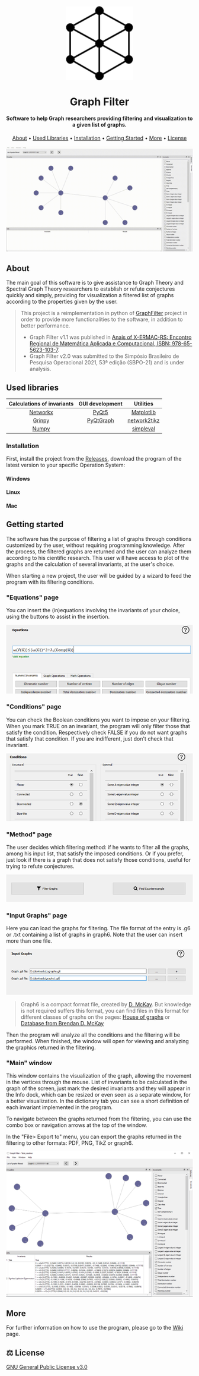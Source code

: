 <h1 align="center">
  <a href="http://sistemas.jf.ifsudestemg.edu.br/graphfilter/home"><img src="/resources/icons/hexagon.png" alt="Graph Filter" width="180"></a>
  <br><br>
  Graph Filter
  <br>
</h1>

<h4 align="center"> Software to help Graph researchers providing filtering and visualization to a given list of graphs.</h4>

<p align="center">
  <a href="#about">About</a> •
  <a href="#used-libraries">Used Libraries</a> •
  <a href="#installation">Installation</a> •
  <a href="#getting-started">Getting Started</a> •
  <a href="#more">More</a> •
  <a href="#%EF%B8%8F-license">License</a>
</p>

![screenshot](/resources/gif/main_window.gif)
## About
The main goal of this software is to give assistance to Graph Theory and Spectral Graph Theory researchers to establish or refute conjectures quickly and simply,
providing for visualization a filtered list of graphs according to the properties given by the user. 

> This project is a reimplementation in python of [GraphFilter](https://github.com/GraphFilter/GraphFilter-Deprecated) project in order to provide more functionalities to the software, in addition to better performance.
> * Graph Filter v1.1 was published in [Anais of X-ERMAC-RS: Encontro Regional de Matemática Aplicada e Computacional, ISBN: 978-65-5623-103-7](https://editora.pucrs.br/edipucrs/acessolivre/anais/1501/assets/edicoes/2020/arquivos/105.pdf).
> * Graph Filter v2.0 was submitted to the Simpósio Brasileiro de Pesquisa Operacional 2021, 53ª edição (SBPO-21) and is under analysis.

## Used libraries 

|    Calculations of invariants                   |   GUI development                                           |  Utilities                                               |
| :------------:                                  | :---------:                                                 | :---------:                                              |
| [Networkx](https://networkx.org/)               | [PyQt5](https://www.riverbankcomputing.com/software/pyqt/)  | [Matplotlib](https://matplotlib.org/)                    |
| [Grinpy](https://github.com/somacdivad/grinpy)  |  [PyQtGraph](http://www.pyqtgraph.org/)                     | [network2tikz](https://github.com/hackl/network2tikz)    |
| [Numpy](https://numpy.org/)                     |                                                             | [simpleval](https://github.com/danthedeckie/simpleeval)  |

### Installation
First, install the project from the [Releases](https://github.com/GraphFilter/GraphFilter/releases), download the program of the latest version to your specific Operation System:

#### Windows
#### Linux
#### Mac

## Getting started
The software has the purpose of filtering a list of graphs through conditions customized by the user, without requiring programming knowledge. After the process, the filtered graphs are returned and the user can analyze them according to his cientific research. This user will have access to plot of the graphs and the calculation of several invariants, at the user's choice.

When starting a new project, the user will be guided by a wizard to feed the program with its filtering conditions.

### "Equations" page
You can insert the (in)equations involving the invariants of your choice, using the buttons to assist in the insertion.

![](/resources/images_readme/equation.PNG)

### "Conditions" page
You can check the Boolean conditions you want to impose on your filtering. When you mark TRUE on an invariant, the program will only filter those that satisfy the condition. Respectively check FALSE if you do not want graphs that satisfy that condition. If you are indifferent, just don't check that invariant.

![](/resources/images_readme/conditions.PNG)

### "Method" page
The user decides which filtering method: if he wants to filter all the graphs, among his input list, that satisfy the imposed conditions. Or if you prefer, just look if there is a graph that does not satisfy those conditions, useful for trying to refute conjectures.

![](/resources/images_readme/method.PNG)

### "Input Graphs" page
Here you can load the graphs for filtering. The file format of the entry is .g6 or .txt containing a list of graphs in graph6. Note that the user can insert more than one file.

![](/resources/images_readme/graph_files.PNG)

> Graph6 is a compact format file, created by [D. McKay](https://users.cecs.anu.edu.au/~bdm/data/formats.txt). But knowledge is not required suffers this format, you can find files in this format for different classes of graphs on the pages: [House of graphs](https://hog.grinvin.org/MetaDirectory.action) or [Database from Brendan D. McKay](http://users.cecs.anu.edu.au/~bdm/data/graphs.html)

Then the program will analyze all the conditions and the filtering will be performed. When finished, the window will open for viewing and analyzing the graphics returned in the filtering.

### "Main" window
This window contains the visualization of the graph, allowing the movement in the vertices through the mouse. List of invariants to be calculated in the graph of the screen, just mark the desired invariants and they will appear in the Info dock, which can be resized or even seen as a separate window, for a better visualization. In the dictionary tab you can see a short definition of each invariant implemented in the program.

To navigate between the graphs returned from the filtering, you can use the combo box or navigation arrows at the top of the window.

In the "File> Export to" menu, you can export the graphs returned in the filtering to other formats: PDF, PNG, TikZ or graph6.

![](/resources/images_readme/main_window.PNG)

## More
For further information on how to use the program, please go to the [Wiki](https://github.com/GraphFilter/GraphFilter/wiki) page.

## ⚖️ License
[GNU General Public License v3.0](https://github.com/GraphFilter/GraphFilter/blob/main/LICENSE)
